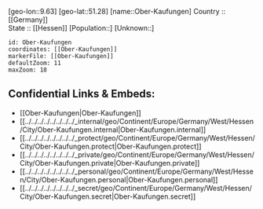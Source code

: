 ﻿---
location: [51.28,9.63] 
mapzoom: [7,12] 
mapmarker: city 
type: City
tags:
- geo/City


SpocWebEntityId: 33012
isDeleted: false
confidential: public

---
[geo-lon::9.63] 
[geo-lat::51.28] 
[name::Ober-Kaufungen] 
Country :: [[Germany]]  
State :: [[Hessen]] 
[Population::] 
[Unknown::] 


```leaflet
id: Ober-Kaufungen
coordinates: [[Ober-Kaufungen]] 
markerFile: [[Ober-Kaufungen]] 
defaultZoom: 11 
maxZoom: 18
```


## Confidential Links & Embeds: 
- [[Ober-Kaufungen|Ober-Kaufungen]]  
- [[../../../../../../../../_internal/geo/Continent/Europe/Germany/West/Hessen/City/Ober-Kaufungen.internal|Ober-Kaufungen.internal]] 
- [[../../../../../../../../_protect/geo/Continent/Europe/Germany/West/Hessen/City/Ober-Kaufungen.protect|Ober-Kaufungen.protect]] 
- [[../../../../../../../../_private/geo/Continent/Europe/Germany/West/Hessen/City/Ober-Kaufungen.private|Ober-Kaufungen.private]] 
- [[../../../../../../../../_personal/geo/Continent/Europe/Germany/West/Hessen/City/Ober-Kaufungen.personal|Ober-Kaufungen.personal]] 
- [[../../../../../../../../_secret/geo/Continent/Europe/Germany/West/Hessen/City/Ober-Kaufungen.secret|Ober-Kaufungen.secret]] 
